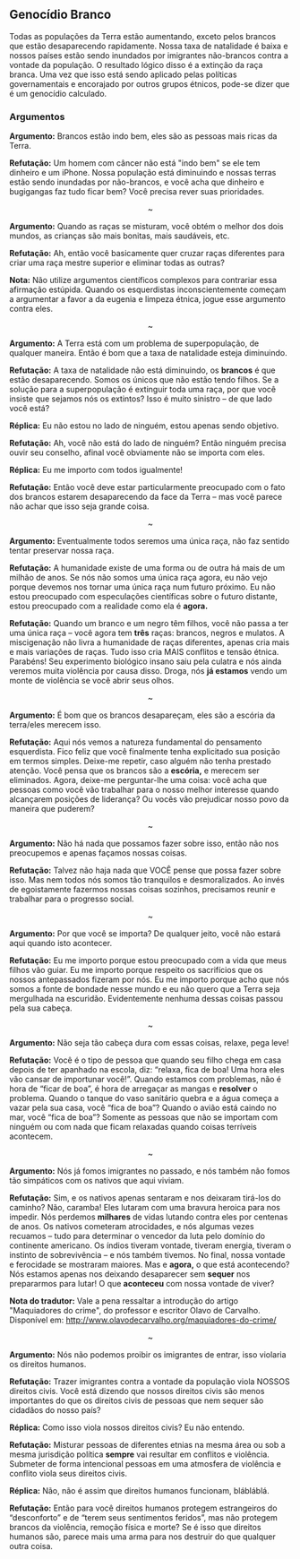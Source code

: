 ## Genocídio Branco
Todas as populações da Terra estão aumentando, exceto pelos brancos que estão desaparecendo rapidamente. Nossa taxa de natalidade é baixa e nossos países estão sendo inundados por imigrantes não-brancos contra a vontade da população. O resultado lógico disso é a extinção da raça branca. Uma vez que isso está sendo aplicado pelas políticas governamentais e encorajado por outros grupos étnicos, pode-se dizer que é um genocídio calculado.

### Argumentos

**Argumento:** Brancos estão indo bem, eles são as pessoas mais ricas da Terra.<br>

**Refutação:** Um homem com câncer não está "indo bem" se ele tem dinheiro e um iPhone. Nossa população está diminuindo e nossas terras estão sendo inundadas por não-brancos, e você acha que dinheiro e bugigangas faz tudo ficar bem? Você precisa rever suas prioridades.
<p align="center">~</p>

**Argumento:** Quando as raças se misturam, você obtém o melhor dos dois mundos, as crianças são mais bonitas, mais saudáveis, etc.<br>

**Refutação:** Ah, então você basicamente quer cruzar raças diferentes para criar uma raça mestre superior e eliminar todas as outras?<br>

**Nota:**  Não utilize argumentos científicos complexos para contrariar essa afirmação estúpida. Quando os esquerdistas inconscientemente começam a argumentar a favor a da eugenia e limpeza étnica, jogue esse argumento contra eles.
<p align="center">~</p>

**Argumento:** A Terra está com um problema de superpopulação, de qualquer maneira. Então é bom que a taxa de natalidade esteja diminuindo.<br>

**Refutação:** A taxa de natalidade não está diminuindo, os **brancos** é que estão desaparecendo. Somos os únicos que não estão tendo filhos. Se a solução para a superpopulação é extinguir toda uma raça, por que você insiste que sejamos nós os extintos? Isso é muito sinistro – de que lado você está?<br>

**Réplica:** Eu não estou no lado de ninguém, estou apenas sendo objetivo.<br>

**Refutação:** Ah, você não está do lado de ninguém? Então ninguém precisa ouvir seu conselho, afinal você obviamente não se importa com eles.<br>

**Réplica:** Eu me importo com todos igualmente!<br>

**Refutação:** Então você deve estar particularmente preocupado com o fato dos brancos estarem desaparecendo da face da Terra – mas você parece não achar que isso seja grande coisa.
<p align="center">~</p>

**Argumento:** Eventualmente todos seremos uma única raça, não faz sentido tentar preservar nossa raça.<br>

**Refutação:** A humanidade existe de uma forma ou de outra há mais de um milhão de anos. Se nós não somos uma única raça agora, eu não vejo porque devemos nos tornar uma única raça num futuro próximo. Eu não estou preocupado com especulações científicas sobre o futuro distante, estou preocupado com a realidade como ela é **agora.**<br>

**Refutação:** Quando um branco e um negro têm filhos, você não passa a ter uma única raça – você agora tem **três** raças: brancos, negros e mulatos. A miscigenação não livra a humanidade de raças diferentes, apenas cria mais e mais variações de raças. Tudo isso cria MAIS conflitos e tensão étnica. Parabéns! Seu experimento biológico insano saiu pela culatra e nós ainda veremos muita violência por causa disso. Droga, nós **já estamos** vendo um monte de violência se você abrir seus olhos.
<p align="center">~</p>

**Argumento:** É bom que os brancos desapareçam, eles são a escória da terra/eles merecem isso.<br>

**Refutação:** Aqui nós vemos a natureza fundamental do pensamento esquerdista. Fico feliz que você finalmente tenha explicitado sua posição em termos simples. Deixe-me repetir, caso alguém não tenha prestado atenção. Você pensa que os brancos são a **escória,** e merecem ser eliminados. Agora, deixe-me perguntar-lhe uma coisa: você acha que pessoas como você vão trabalhar para o nosso melhor interesse quando alcançarem posições de liderança? Ou vocês vão prejudicar nosso povo da maneira que puderem?
<p align="center">~</p>

**Argumento:** Não há nada que possamos fazer sobre isso, então não nos preocupemos e apenas façamos nossas coisas.<br>

**Refutação:** Talvez não haja nada que VOCÊ pense que possa fazer sobre isso. Mas nem todos nós somos tão tranquilos e desmoralizados. Ao invés de egoistamente fazermos nossas coisas sozinhos, precisamos reunir e trabalhar para o progresso social.
<p align="center">~</p>

**Argumento:** Por que você se importa? De qualquer jeito, você não estará aqui quando isto acontecer.<br>

**Refutação:** Eu me importo porque estou preocupado com a vida que meus filhos vão guiar. Eu me importo porque respeito os sacrifícios que os nossos antepassados fizeram por nós. Eu me importo porque acho que nós somos a fonte de bondade nesse mundo e eu não quero que a Terra seja mergulhada na escuridão. Evidentemente nenhuma dessas coisas passou pela sua cabeça.
<p align="center">~</p>

**Argumento:** Não seja tão cabeça dura com essas coisas, relaxe, pega leve!<br>

**Refutação:** Você é o tipo de pessoa que quando seu filho chega em casa depois de ter apanhado na escola, diz: “relaxa, fica de boa! Uma hora eles vão cansar de importunar você!”. Quando estamos com problemas, não é hora de “ficar de boa”, é hora de arregaçar as mangas e **resolver** o problema. Quando o tanque do vaso sanitário quebra e a água começa a vazar pela sua casa, você “fica de boa”? Quando o avião está caindo no mar, você “fica de boa”? Somente as pessoas que não se importam com ninguém ou com nada que ficam relaxadas quando coisas terríveis acontecem.
<p align="center">~</p>

**Argumento:** Nós já fomos imigrantes no passado, e nós também não fomos tão simpáticos com os nativos que aqui viviam.<br> 

**Refutação:** Sim, e os nativos apenas sentaram e nos deixaram tirá-los do caminho? Não, caramba! Eles lutaram com uma bravura heroica para nos impedir. Nós perdemos **milhares** de vidas lutando contra eles por centenas de anos. Os nativos cometeram atrocidades, e nós algumas vezes recuamos – tudo para determinar o vencedor da luta pelo domínio do continente americano. Os índios tiveram vontade, tiveram energia, tiveram o instinto de sobrevivência – e nós também tivemos. No final, nossa vontade e ferocidade se mostraram maiores. Mas e **agora,** o que está acontecendo? Nós estamos apenas nos deixando desaparecer sem **sequer** nos prepararmos para lutar! O que **aconteceu** com nossa vontade de viver?<br>

**Nota do tradutor:** Vale a pena ressaltar a introdução do artigo "Maquiadores do crime", do professor e escritor Olavo de Carvalho. Disponível em: http://www.olavodecarvalho.org/maquiadores-do-crime/
<p align="center">~</p>

**Argumento:** Nós não podemos proibir os imigrantes de entrar, isso violaria os direitos humanos.<br>

**Refutação:** Trazer imigrantes contra a vontade da população viola NOSSOS direitos civis. Você está dizendo que nossos direitos civis são menos importantes do que os direitos civis de pessoas que nem sequer são cidadãos do nosso país?<br>

**Réplica:** Como isso viola nossos direitos civis? Eu não entendo.<br>

**Refutação:** Misturar pessoas de diferentes etnias na mesma área ou sob a mesma jurisdição política **sempre** vai resultar em conflitos e violência. Submeter de forma intencional pessoas em uma atmosfera de violência e conflito viola seus direitos civis.

**Réplica:** Não, não é assim que direitos humanos funcionam, blábláblá.<br>

**Refutação:** Então para você direitos humanos protegem estrangeiros do “desconforto” e de “terem seus sentimentos feridos”, mas não protegem brancos da violência, remoção física e morte? Se é isso que direitos humanos são, parece mais uma arma para nos destruir  do que qualquer outra coisa.

